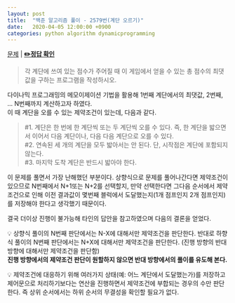 ```yaml
---
layout: post
title:  "백준 알고리즘 풀이 - 2579번(계단 오르기)"
date:   2020-04-05 12:00:00 +0900
categories: python algorithm dynamicprogramming
---
```


[문제](https://www.acmicpc.net/problem/2579) |
**[✏️정답 확인](https://github.com/live2skull/TheLordOfBOJ/blob/master/problems/%EB%8B%A4%EC%9D%B4%EB%82%98%EB%AF%B9_%ED%94%84%EB%A1%9C%EA%B7%B8%EB%9E%98%EB%B0%8D/2579.py)**

> 각 계단에 쓰여 있는 점수가 주어질 때 이 게임에서 얻을 수 있는 총 점수의 최댓값을 구하는 프로그램을 작성하시오.

다이나믹 프로그래밍의 메모이제이션 기법을 활용해 1번째 계단에서의 최댓값, 2번째, ... N번째까지 계산하고자 하였다.  
이 때 계단을 오를 수 있는 제약조건이 있는데, 다음과 같다.

> \#1. 계단은 한 번에 한 계단씩 또는 두 계단씩 오를 수 있다. 즉, 한 계단을 밟으면서 이어서 다음 계단이나, 다음 다음 계단으로 오를 수 있다.  
\#2. 연속된 세 개의 계단을 모두 밟아서는 안 된다. 단, 시작점은 계단에 포함되지 않는다.  
\#3. 마지막 도착 계단은 반드시 밟아야 한다.

이 문제를 풀면서 가장 난해했던 부분이다. 상향식으로 문제를 풀어나간다면 제약조건이 있으므로 N번째에서 N+1또는 N+2를 선택할지, 만약 선택한다면 그다음 순서에서 제약조건으로 인해 이전 결과값이 몇번째 블럭에서 도달했는지(1개 점프인지 2개 점프인지)를 저장해야 한다고 생각했기 때문이다.

결국 더이상 진행이 불가능해 타인의 답안을 참고하였으며 다음의 결론을 얻었다.

💡 상향식 풀이의 N번째 판단에서는 N-X에 대해서만 제약조건을 판단한다. 반대로 하향식 풀이의 N번째 판단에서는 N+X에 대해서만 제약조건을 판단한다. (진행 방향의 반대방향에 대해서만 제약조건을 판단함)  
**진행 방향에서의 제약조건 판단이 원할하지 않으면 반대 방향에서의 풀이를 유도해 본다.**

💡 제약조건에 대응하기 위해 여러가지 상태(예: 어느 계단에서 도달했는가)를 저장하고 제어문으로 처리하기보다는 연산을 진행하면서 제약조건에 부합되는 경우의 수만 판단한다. 즉 상위 순서에서는 하위 순서의 무결성을 확인할 필요가 없다.
